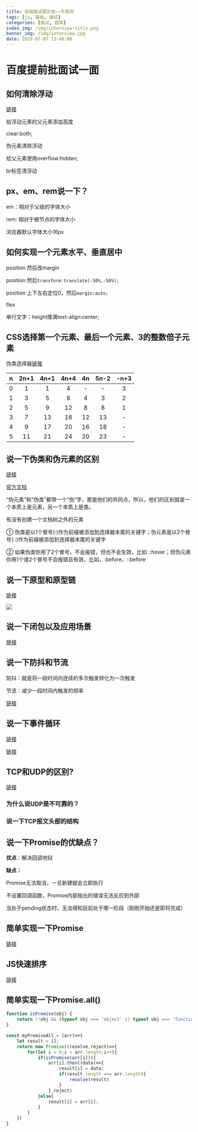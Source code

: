 ```yaml
---
title: 前端面试题总结——牛客网
tags: [js, 基础, 面试]
categories: [面试, 题库]
index_img: /img/interview-title.png
banner_img: /img/interview.jpg
date: 2020-07-07 13:48:00
---
```

# 百度提前批面试一面
## 如何清除浮动
[链接](https://blog.csdn.net/xiaxiaoxian/article/details/85712035)

给浮动元素的父元素添加高度

clear:both;

伪元素清除浮动

给父元素使用overflow:hidden;

br标签清浮动

## px、em、rem说一下？

em：相对于父级的字体大小

rem: 相对于根节点的字体大小

浏览器默认字体大小16px

## 如何实现一个元素水平、垂直居中

position 然后改margin

position 然后`transform:translate(-50%,-50%);`

position 上下左右定位0，然后`margin:auto;`

flex

单行文字：height撑满text-align:center;

## CSS选择第一个元素、最后一个元素、3的整数倍子元素
伪类选择器[链接](https://www.cnblogs.com/yanggeng/p/11188285.html)

|   n   | 2n+1  | 4n+1  | 4n+4  |  4n   | 5n-2  | -n+3  |
| :---: | :---: | :---: | :---: | :---: | :---: | :---: |
|   0   |   1   |   1   |   4   |   -   |   -   |   3   |
|   1   |   3   |   5   |   8   |   4   |   3   |   2   |
|   2   |   5   |   9   |  12   |   8   |   8   |   1   |
|   3   |   7   |  13   |  16   |  12   |  13   |   -   |
|   4   |   9   |  17   |  20   |  16   |  18   |   -   |
|   5   |  11   |  21   |  24   |  20   |  23   |   -   |

## 说一下伪类和伪元素的区别
[链接](https://blog.csdn.net/guangtouhan/article/details/88074008?utm_medium=distribute.pc_relevant_t0.none-task-blog-BlogCommendFromMachineLearnPai2-1.nonecase&depth_1-utm_source=distribute.pc_relevant_t0.none-task-blog-BlogCommendFromMachineLearnPai2-1.nonecase)

[官方文档](https://developer.mozilla.org/zh-CN/docs/Learn/CSS/Building_blocks/Selectors/Pseudo-classes_and_pseudo-elements)

“伪元素”和“伪类”都带一个“伪”字，那是他们的共同点，所以，他们的区别就是一个本质上是元素，另一个本质上是类。

有没有创建一个文档树之外的元素

① 伪类是以1个冒号(:)作为前缀被添加到选择器末尾的关键字；伪元素是以2个冒号(::)作为前缀被添加到选择器末尾的关键字

② 如果伪类你用了2个冒号，不会报错，但也不会生效，比如 ::hover；但伪元素你用1个或2个冒号不会报错且有效，比如，:before，::before

## 说一下原型和原型链
[链接](https://www.cnblogs.com/Joe-and-Joan/p/10692844.html)

![](/img/interview2-proto.png)

## 说一下闭包以及应用场景
[链接](https://www.cnblogs.com/star-studio/archive/2011/06/22/2086493.html)

## 说一下防抖和节流

防抖：就是将一段时间内连续的多次触发转化为一次触发

节流：减少一段时间内触发的频率

[链接](https://blog.csdn.net/muge1161105403/article/details/106649675/)

## 说一下事件循环
[链接](https://www.cnblogs.com/dong-xu/p/7000163.html)

[链接](https://blog.csdn.net/LuckyWinty/article/details/104765786/)

## TCP和UDP的区别?
[链接](https://blog.csdn.net/qq_34624951/article/details/82669444)

### 为什么说UDP是不可靠的？ 
### 说一下TCP报文头部的结构

## 说一下Promise的优缺点？
**优点**：解决回调地狱

**缺点：**

Promise无法取消，一旦新建就会立即执行

不设置回调函数，Promise内部抛出的错误无法反应到外部

当处于pending状态时，无法得知目前处于哪一阶段（刚刚开始还是即将完成） 

## 简单实现一下Promise
[链接](https://www.jianshu.com/p/51c65b314704)

## JS快速排序
[链接](http://www.ruanyifeng.com/blog/2011/04/quicksort_in_javascript.html)

## 简单实现一下Promise.all()
```js
function isPromise(obj) {
    return !!obj && (typeof obj === 'object' || typeof obj === 'function') && typeof obj.then === 'function';  
}

const myPromiseAll = (arr)=>{
    let result = [];
    return new Promise((resolve,reject)=>{
        for(let i = 0;i < arr.length;i++){
            if(isPromise(arr[i])){
                arr[i].then((data)=>{
                    result[i] = data;
                    if(result.length === arr.length){
                        resolve(result)
                    }
                },reject)
            }else{
                result[i] = arr[i];
            }
        }    
    })
}
```